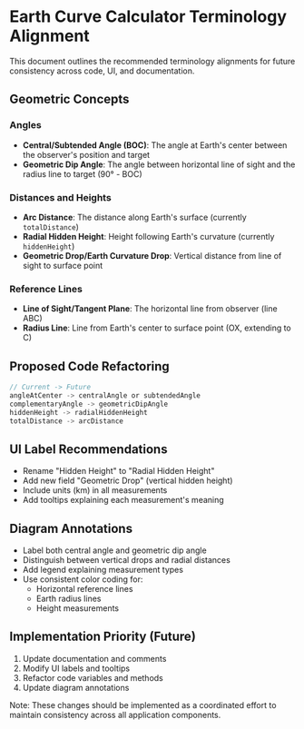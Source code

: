 # Earth Curve Calculator Terminology Alignment

This document outlines the recommended terminology alignments for future consistency across code, UI, and documentation.

## Geometric Concepts

### Angles
- **Central/Subtended Angle (BOC)**: The angle at Earth's center between the observer's position and target
- **Geometric Dip Angle**: The angle between horizontal line of sight and the radius line to target (90° - BOC)

### Distances and Heights
- **Arc Distance**: The distance along Earth's surface (currently `totalDistance`)
- **Radial Hidden Height**: Height following Earth's curvature (currently `hiddenHeight`)
- **Geometric Drop/Earth Curvature Drop**: Vertical distance from line of sight to surface point

### Reference Lines
- **Line of Sight/Tangent Plane**: The horizontal line from observer (line ABC)
- **Radius Line**: Line from Earth's center to surface point (OX, extending to C)

## Proposed Code Refactoring

```dart
// Current -> Future
angleAtCenter -> centralAngle or subtendedAngle
complementaryAngle -> geometricDipAngle
hiddenHeight -> radialHiddenHeight
totalDistance -> arcDistance
```

## UI Label Recommendations

- Rename "Hidden Height" to "Radial Hidden Height"
- Add new field "Geometric Drop" (vertical hidden height)
- Include units (km) in all measurements
- Add tooltips explaining each measurement's meaning

## Diagram Annotations

- Label both central angle and geometric dip angle
- Distinguish between vertical drops and radial distances
- Add legend explaining measurement types
- Use consistent color coding for:
  - Horizontal reference lines
  - Earth radius lines
  - Height measurements

## Implementation Priority (Future)

1. Update documentation and comments
2. Modify UI labels and tooltips
3. Refactor code variables and methods
4. Update diagram annotations

Note: These changes should be implemented as a coordinated effort to maintain consistency across all application components.
